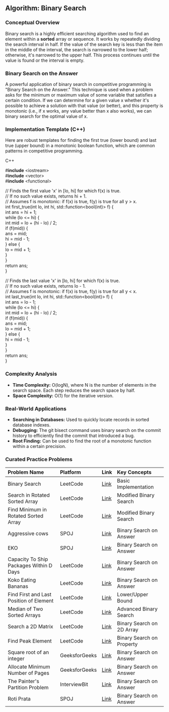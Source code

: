 
## **Algorithm: Binary Search**

### **Conceptual Overview**

Binary search is a highly efficient searching algorithm used to find an element within a **sorted** array or sequence. It works by repeatedly dividing the search interval in half. If the value of the search key is less than the item in the middle of the interval, the search is narrowed to the lower half; otherwise, it's narrowed to the upper half. This process continues until the value is found or the interval is empty.

### **Binary Search on the Answer**

A powerful application of binary search in competitive programming is "Binary Search on the Answer." This technique is used when a problem asks for the minimum or maximum value of some variable that satisfies a certain condition. If we can determine for a given value x whether it's possible to achieve a solution with that value (or better), and this property is monotonic (i.e., if x works, any value better than x also works), we can binary search for the optimal value of x.

### **Implementation Template (C++)**

Here are robust templates for finding the first true (lower bound) and last true (upper bound) in a monotonic boolean function, which are common patterns in competitive programming.

C++

\#**include** \<iostream\>  
\#**include** \<vector\>  
\#**include** \<functional\>

// Finds the first value 'x' in \[lo, hi\] for which f(x) is true.  
// If no such value exists, returns hi \+ 1\.  
// Assumes f is monotonic: if f(x) is true, f(y) is true for all y \> x.  
int first\_true(int lo, int hi, std::function\<bool(int)\> f) {  
    int ans \= hi \+ 1;  
    while (lo \<= hi) {  
        int mid \= lo \+ (hi \- lo) / 2;  
        if (f(mid)) {  
            ans \= mid;  
            hi \= mid \- 1;  
        } else {  
            lo \= mid \+ 1;  
        }  
    }  
    return ans;  
}

// Finds the last value 'x' in \[lo, hi\] for which f(x) is true.  
// If no such value exists, returns lo \- 1\.  
// Assumes f is monotonic: if f(x) is true, f(y) is true for all y \< x.  
int last\_true(int lo, int hi, std::function\<bool(int)\> f) {  
    int ans \= lo \- 1;  
    while (lo \<= hi) {  
        int mid \= lo \+ (hi \- lo) / 2;  
        if (f(mid)) {  
            ans \= mid;  
            lo \= mid \+ 1;  
        } else {  
            hi \= mid \- 1;  
        }  
    }  
    return ans;  
}

### **Complexity Analysis**

* **Time Complexity:** O(logN), where N is the number of elements in the search space. Each step reduces the search space by half.  
* **Space Complexity:** O(1) for the iterative version.

### **Real-World Applications**

* **Searching in Databases:** Used to quickly locate records in sorted database indexes.  
* **Debugging:** The git bisect command uses binary search on the commit history to efficiently find the commit that introduced a bug.  
* **Root Finding:** Can be used to find the root of a monotonic function within a certain precision.

### **Curated Practice Problems**

| Problem Name | Platform | Link | Key Concepts |
| :---- | :---- | :---- | :---- |
| Binary Search | LeetCode | [Link](https://leetcode.com/problems/binary-search/) | Basic Implementation |
| Search in Rotated Sorted Array | LeetCode | [Link](https://leetcode.com/problems/search-in-rotated-sorted-array/) | Modified Binary Search |
| Find Minimum in Rotated Sorted Array | LeetCode | [Link](https://leetcode.com/problems/find-minimum-in-rotated-sorted-array/) | Modified Binary Search |
| Aggressive cows | SPOJ | [Link](https://www.spoj.com/problems/AGGRCOW/) | Binary Search on Answer |
| EKO | SPOJ | [Link](https://www.spoj.com/problems/EKO/) | Binary Search on Answer |
| Capacity To Ship Packages Within D Days | LeetCode | [Link](https://leetcode.com/problems/capacity-to-ship-packages-within-d-days/) | Binary Search on Answer |
| Koko Eating Bananas | LeetCode | [Link](https://leetcode.com/problems/koko-eating-bananas/) | Binary Search on Answer |
| Find First and Last Position of Element | LeetCode | [Link](https://leetcode.com/problems/find-first-and-last-position-of-element-in-sorted-array/) | Lower/Upper Bound |
| Median of Two Sorted Arrays | LeetCode | [Link](https://leetcode.com/problems/median-of-two-sorted-arrays/) | Advanced Binary Search |
| Search a 2D Matrix | LeetCode | [Link](https://leetcode.com/problems/search-a-2d-matrix/) | Binary Search on 2D Array |
| Find Peak Element | LeetCode | [Link](https://leetcode.com/problems/find-peak-element/) | Binary Search on Property |
| Square root of an integer | GeeksforGeeks | [Link](https://www.geeksforgeeks.org/square-root-of-an-integer/) | Binary Search on Answer |
| Allocate Minimum Number of Pages | GeeksforGeeks | [Link](https://www.geeksforgeeks.org/allocate-minimum-number-pages/) | Binary Search on Answer |
| The Painter's Partition Problem | InterviewBit | [Link](https://www.interviewbit.com/problems/painters-partition-problem/) | Binary Search on Answer |
| Roti Prata | SPOJ | [Link](https://www.spoj.com/problems/PRATA/) | Binary Search on Answer |

